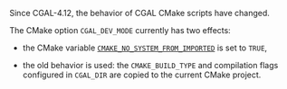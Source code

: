 Since CGAL-4.12, the behavior of CGAL CMake scripts have changed.

The CMake option `CGAL_DEV_MODE` currently has two effects:

 - the CMake variable [`CMAKE_NO_SYSTEM_FROM_IMPORTED`] is set to `TRUE`,

 - the old behavior is used: the `CMAKE_BUILD_TYPE` and compilation flags
   configured in `CGAL_DIR` are copied to the current CMake project.

[`CMAKE_NO_SYSTEM_FROM_IMPORTED`]: https://cmake.org/cmake/help/v3.10/variable/CMAKE_NO_SYSTEM_FROM_IMPORTED.html

